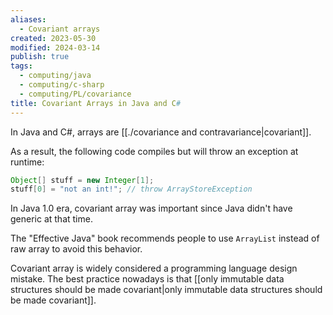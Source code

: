 ```yaml
---
aliases:
  - Covariant arrays
created: 2023-05-30
modified: 2024-03-14
publish: true
tags:
  - computing/java
  - computing/c-sharp
  - computing/PL/covariance
title: Covariant Arrays in Java and C#
---
```

In Java and C#, arrays are [[./covariance and contravariance|covariant]].

As a result, the following code compiles but will throw an exception at runtime:
```java
Object[] stuff = new Integer[1];
stuff[0] = "not an int!"; // throw ArrayStoreException
```

In Java 1.0 era, covariant array was important since Java didn't have generic at that time.

The "Effective Java" book recommends people to use `ArrayList` instead of raw array to avoid this behavior.

Covariant array is widely considered a programming language design mistake. The best practice nowadays is that [[only immutable data structures should be made covariant|only immutable data structures should be made covariant]].